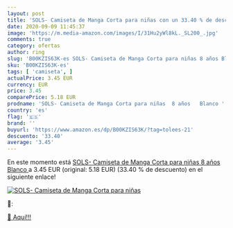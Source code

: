 ```yaml
---
layout: post
title: 'SOLS- Camiseta de Manga Corta para niñas con un 33.40 % de descuento'
date: 2020-09-09 11:45:37
image: 'https://m.media-amazon.com/images/I/31Hu2yWl8kL._SL200_.jpg'
comments: true
category: ofertas
author: ring
slug: 'B00KZIS63K-es SOLS- Camiseta de Manga Corta para niñas 8 años Blanco'
sku: 'B00KZIS63K-es'
tags: [ 'camiseta', ]
actualPrice: 3.45 EUR
currency: EUR
price: 3.45
comparePrice: 5.18 EUR
prodname: 'SOLS- Camiseta de Manga Corta para niñas  8 años   Blanco '
country: 'es'
flag: '🇪🇸'
brand: ''
buyurl: 'https://www.amazon.es/dp/B00KZIS63K/?tag=tolees-21'
descuento: '33.40'
average: '3.45'
---
```


En este momento está [SOLS- Camiseta de Manga Corta para niñas  8 años   Blanco ](https://www.amazon.es/dp/B00KZIS63K/?tag=tolees-21) a 3.45 EUR (original: 5.18 EUR) (33.40 %  de descuento) en el siguiente enlace!

[![SOLS- Camiseta de Manga Corta para niñas](https://m.media-amazon.com/images/I/31Hu2yWl8kL._SL200_.jpg)](https://www.amazon.es/dp/B00KZIS63K/?tag=tolees-21)

🔎:


[🛒 Aquí!!!](https://www.amazon.es/dp/B00KZIS63K/?tag=tolees-21)
